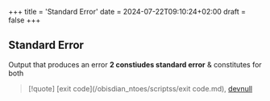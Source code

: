 +++
title = 'Standard Error'
date = 2024-07-22T09:10:24+02:00
draft = false
+++

##  Standard Error 
Output that produces an error 
**2 constiudes standard error**
& constitutes for both 
>[!quote] [exit code](/obisdian_ntoes/scriptss/exit code.md), [devnull](/obisdian_ntoes/scriptss/devnull.md)